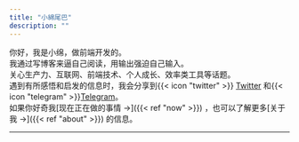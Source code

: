```yaml
---
title: "小綿尾巴"
description: ""
---
```


<!-- {{< lead >}} 前端工程师（React & Tailwind） {{< /lead >}} -->

你好，我是小绵，做前端开发的。  
我通过写博客来逼自己阅读，用输出强迫自己输入。  
关心生产力、互联网、前端技术、个人成长、效率类工具等话题。  
遇到有所感悟和启发的信息时，我会分享到{{< icon "twitter" >}} [Twitter](https://twitter.com/cuttondev) 和{{< icon "telegram" >}}[Telegram](https://t.me/cuttontail)。  
如果你好奇我[现在正在做的事情 →]({{< ref "now" >}}) ，也可以了解更多[关于我 →]({{< ref "about" >}}) 的信息。

---
